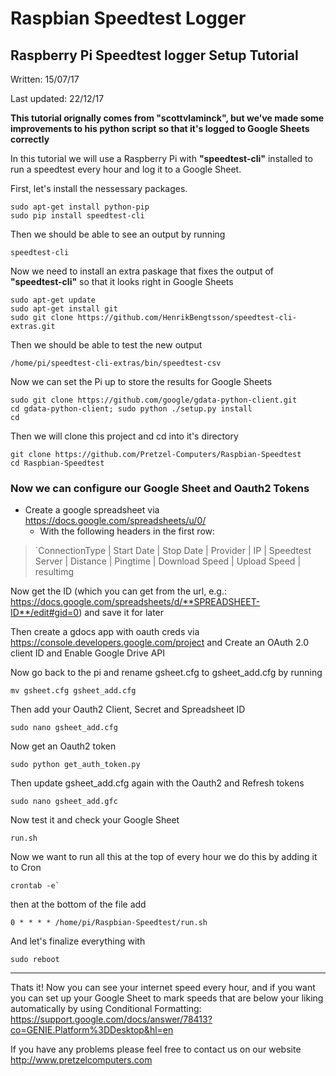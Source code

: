 
Raspbian Speedtest Logger 
======================

Raspberry Pi Speedtest logger Setup Tutorial
----------------------------------------------------------------
Written: 15/07/17

Last updated: 22/12/17

**This tutorial orignally comes from "scottvlaminck", but we've made some improvements to his python script so that it's logged to Google Sheets correctly**

In this tutorial we will use a Raspberry Pi with **"speedtest-cli"** installed to run a speedtest every hour and log it to a Google Sheet.

First, let's install the nessessary packages.

```shell
sudo apt-get install python-pip
sudo pip install speedtest-cli
```
Then we should be able to see an output by running

```shell
speedtest-cli 
```

Now we need to install an extra paskage that fixes the output of **"speedtest-cli"** so that it looks right in Google Sheets

```shell
sudo apt-get update
sudo apt-get install git
sudo git clone https://github.com/HenrikBengtsson/speedtest-cli-extras.git
```

Then we should be able to test the new output

```shell
/home/pi/speedtest-cli-extras/bin/speedtest-csv
```

Now we can set the Pi up to store the results for Google Sheets

```shell
sudo git clone https://github.com/google/gdata-python-client.git
cd gdata-python-client; sudo python ./setup.py install
cd
```

Then we will clone this project and cd into it's directory

```shell
git clone https://github.com/Pretzel-Computers/Raspbian-Speedtest
cd Raspbian-Speedtest
```

### Now we can configure our Google Sheet and Oauth2 Tokens 

* Create a google spreadsheet via https://docs.google.com/spreadsheets/u/0/ 
	* With the following headers in the first row:

> `ConnectionType | Start Date | Stop Date | Provider | IP | Speedtest Server | Distance | Pingtime | Download Speed | Upload Speed | resultimg

Now get the ID (which you can get from the url, e.g.: https://docs.google.com/spreadsheets/d/**SPREADSHEET-ID**/edit#gid=0) and save it for later

Then create a gdocs app with oauth creds via https://console.developers.google.com/project and Create an OAuth 2.0 client ID and Enable Google Drive API
	
Now go back to the pi and rename gsheet.cfg to gsheet_add.cfg by running
```shell
mv gsheet.cfg gsheet_add.cfg
```
Then add your Oauth2 Client, Secret and Spreadsheet ID
```shell
sudo nano gsheet_add.cfg
```

Now get an Oauth2 token
```shell
sudo python get_auth_token.py
```
Then update gsheet_add.cfg again with the Oauth2 and Refresh tokens
```shell
sudo nano gsheet_add.gfc
```

Now test it and check your Google Sheet
```shell
run.sh
```

Now we want to run all this at the top of every hour we do this by adding it to Cron

```shell
crontab -e`
```

then at the bottom of the file add

```shell
0 * * * * /home/pi/Raspbian-Speedtest/run.sh
```

And let's finalize everything with
```shell
sudo reboot
```
-----------------------------------------------------
 Thats it! Now you can see your internet speed every hour, and if you want you can set up your Google Sheet to mark speeds that are below your liking automatically by using Conditional Formatting: https://support.google.com/docs/answer/78413?co=GENIE.Platform%3DDesktop&hl=en

 If you have any problems please feel free to contact us on our website http://www.pretzelcomputers.com
